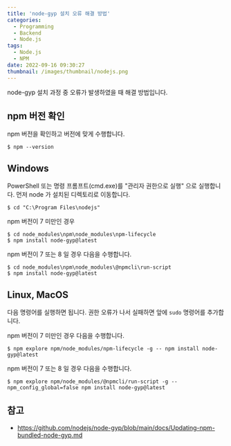 ```yaml
---
title: 'node-gyp 설치 오류 해결 방법'
categories:
  - Programming
  - Backend
  - Node.js
tags:
  - Node.js
  - NPM
date: 2022-09-16 09:30:27
thumbnail: /images/thumbnail/nodejs.png
---
```


node-gyp 설치 과정 중 오류가 발생하였을 때 해결 방법입니다.

## npm 버전 확인

npm 버전을 확인하고 버전에 맞게 수행합니다.

```shell
$ npm --version
```

## Windows

PowerShell 또는 명령 프롬프트(cmd.exe)를 "관리자 권한으로 실행" 으로 실행합니다.
먼저 node 가 설치된 디렉토리로 이동합니다.

```shell
$ cd "C:\Program Files\nodejs"
```

npm 버전이 7 미만인 경우

```shell
$ cd node_modules\npm\node_modules\npm-lifecycle
$ npm install node-gyp@latest
```

npm 버전이 7 또는 8 일 경우 다음을 수행합니다.

```shell
$ cd node_modules\npm\node_modules\@npmcli\run-script
$ npm install node-gyp@latest
```

## Linux, MacOS

다음 명령어를 실행하면 됩니다. 권한 오류가 나서 실패하면 앞에 `sudo` 명령어를 추가합니다.

npm 버전이 7 미만인 경우 다음을 수행합니다.

```shell
$ npm explore npm/node_modules/npm-lifecycle -g -- npm install node-gyp@latest
```

npm 버전이 7 또는 8 일 경우 다음을 수행합니다.

```shell
$ npm explore npm/node_modules/@npmcli/run-script -g -- npm_config_global=false npm install node-gyp@latest
```

## 참고

- https://github.com/nodejs/node-gyp/blob/main/docs/Updating-npm-bundled-node-gyp.md
